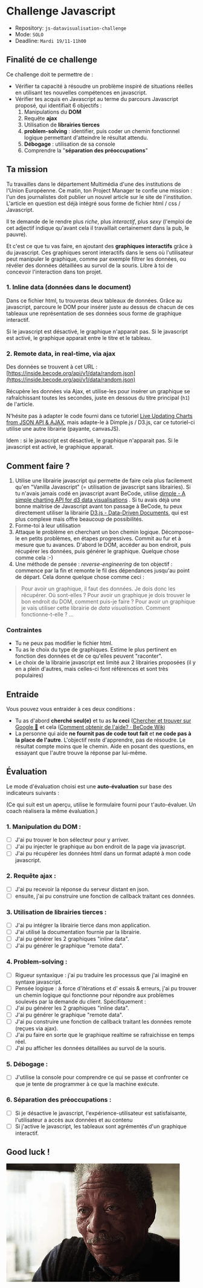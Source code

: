 # Challenge Javascript

- Repository: `js-datavisualisation-challenge`
- Mode: `SOLO`
- Deadline: `Mardi 19/11-11h00`

## Finalité de ce challenge

Ce challenge doit te permettre de :

- Vérifier ta capacité à résoudre un problème inspiré de situations réelles en utilisant tes nouvelles compétences en javascript.
- Vérifier tes acquis en Javascript au terme du parcours Javascript proposé, qui identifiait 6 objectifs  :
  1. Manipulations du **DOM**
  1. Requête **ajax**
  1. Utilisation de **librairies tierces**
  1. **problem-solving** : identifier, puis coder un chemin fonctionnel logique permettant d'atteindre le résultat attendu.
  1. **Débogage** : utilisation de sa console
  2. Comprendre la "**séparation des préoccupations**"

## Ta mission

Tu travailles dans le département Multimédia d'une des institutions de l'Union Européenne. Ce matin, ton Project Manager te confie une mission : l'un des journalistes doit publier un nouvel article sur le site de l'institution. L'article en question est déjà intégré sous forme de fichier html / css / Javascript.

Il te demande de le rendre plus *riche*, plus *interactif*, plus *sexy* (l'emploi de cet adjectif indique qu'avant cela il travaillait certainement dans la pub, le pauvre).

Et c'est ce que tu vas faire, en ajoutant des **graphiques interactifs** grâce à du javascript.  Ces graphiques seront interactifs dans le sens où l'utilisateur peut manipuler le graphique, comme par exemple filtrer les données, ou révéler des données détaillées au survol de la souris. Libre à toi de concevoir l'interaction dans ton projet.

### 1. Inline data (données dans le document)

Dans ce fichier html, tu trouveras deux tableaux de données. Grâce au javascript, parcoure le DOM pour insérer juste au dessus de chacun de ces tableaux une représentation de ses données sous forme de graphique interactif.

Si le javascript est désactivé, le graphique n'apparait pas. Si le javascript est activé, le graphique apparait entre le titre et le tableau.

### 2. Remote data, in real-time, via ajax

Des données se trouvent à cet URL : [https://inside.becode.org/api/v1/data/random.json](https://inside.becode.org/api/v1/data/random.json)

Récupère les données via Ajax, et utilise-les pour insérer un graphique se rafraîchissant toutes les secondes, juste en dessous du titre principal (`h1`) de l'article.

N'hésite pas à adapter le code fourni dans ce tutoriel [Live Updating Charts from JSON API & AJAX](https://canvasjs.com/docs/charts/how-to/live-updating-javascript-charts-json-api-ajax/), mais adapte-le à Dimple.js / D3.js, car ce tutoriel-ci utilise une autre librairie (payante, canvasJS).

Idem : si le javascript est désactivé, le graphique n'apparait pas. Si le javascript est activé, le graphique apparait.

## Comment faire ?

1. Utilise une librairie javascript qui permette de faire cela plus facilement qu'en "Vanilla Javascript" (= utilisation de javascript sans librairies).
Si tu n'avais jamais codé en javascript avant BeCode, utilise [dimple - A simple charting API for d3 data visualisations](http://dimplejs.org/)  .
Si tu avais déjà une bonne maitrise de Javascript avant ton passage à BeCode, tu peux directement utiliser la librairie [D3.js - Data-Driven Documents](https://d3js.org/),  qui est plus complexe mais offre beaucoup de possibilités.
2. Forme-toi à leur utilisation
3. Attaque le problème en cherchant un bon chemin logique. Décompose-le en petits problèmes, en étapes progressives. Commit au fur et à mesure que tu avances. D'abord le DOM, accéder au bon endroit, puis récupérer les données, puis générer le graphique. Quelque chose comme cela :-)
4. Une méthode de pensée : *reverse-engineering* de ton objectif : commence par la fin et remonte le fil des dépendances jusqu'au point de départ. Cela donne quelque chose comme ceci :

> Pour avoir un graphique, il faut des données. Je dois donc les récupérer.
> Où sont-elles ?
> Pour avoir un graphique je dois trouver le bon endroit du DOM, comment puis-je faire ?
> Pour avoir un graphique je vais utiliser cette librairie de *data visualisation*. Comment fonctionne-t-elle ?
> ...

### Contraintes

- Tu ne peux pas modifier le fichier html.
- Tu as le choix du type de graphiques. Estime le plus pertinent en fonction des données et de ce qu'elles peuvent "raconter".
- Le choix de la librairie javascript est limité aux 2 librairies proposées (il y en a plein d'autres, mais celles-ci font références et sont très populaires)

## Entraide

Vous pouvez vous entraider à ces deux conditions :

- Tu as d'abord **cherché seul(e)** et tu as **lu ceci** ([Chercher et trouver sur Google 🥇](https://github.com/becodeorg/CRL-Woods-2.15/blob/master/Parcours/01-Prairie/01.Google/UtiliserGoogle.md) et cela ([Comment obtenir de l'aide? · BeCode Wiki](https://github.com/becodeorg/BeCode/wiki/Comment-obtenir-de-l'aide%3F)
- La personne qui aide **ne fournit pas de code tout fait** et **ne code pas à la place de l'autre**. L'objectif reste d'apprendre, pas de résoudre. Le résultat compte moins que le chemin. Aide en posant des questions, en essayant que l'autre trouve la réponse par lui-même.

## Évaluation

Le mode d'évaluation choisi est une **auto-évaluation** sur base des indicateurs suivants :

(Ce qui suit est un aperçu, utilise le formulaire fourni pour t'auto-évaluer. Un coach réalisera la même évaluation.)

### 1. Manipulation du **DOM** :

- [ ] J'ai pu trouver le bon sélecteur pour y arriver.
- [ ] J'ai pu injecter le graphique au bon endroit de la page via javascript.
- [ ] J'ai pu récupérer les données html dans un format adapté à mon code javascript.

### 2. Requête **ajax** :

- [ ] J'ai pu recevoir la réponse du serveur distant en json.
- [ ] ensuite, j'ai pu construire une fonction de callback traitant ces données.

### 3. Utilisation de **librairies tierces** :

- [ ] J'ai pu intégrer la librairie tierce dans mon application.
- [ ] J'ai utilisé la documentation fournie par la librairie.
- [ ] J'ai pu générer les 2 graphiques "inline data".
- [ ] J'ai pu générer le graphique "remote data".

### 4. Problem-solving :

- [ ] Rigueur syntaxique : j'ai pu traduire les processus que j'ai imaginé en syntaxe javascript.
- [ ] Pensée logique : à force d'itérations et d' essais & erreurs, j'ai pu trouver un chemin logique qui fonctionne pour répondre aux problèmes soulevés par la demande du client.
Spécifiquement :
- [ ] J'ai pu générer les 2 graphiques "inline data".
- [ ] J'ai pu générer le graphique "remote data".
- [ ] J'ai pu construire une fonction de callback traitant les données remote (reçues via ajax).
- [ ] J'ai pu faire en sorte que le graphique realtime se rafraichisse en temps réel.
- [ ] J'ai pu afficher les données détaillées au survol de la souris.

### 5. Débogage :

- [ ] J'utilise la console pour comprendre ce qui se passe et confronter ce que je tente de programmer à ce que la machine exécute.

### 6. Séparation des préoccupations :

- [ ] Si je désactive le javascript, l'expérience-utilisateur est satisfaisante, l'utilisateur a accès aux données et au contenu
- [ ] Si j'active le javascript, les tableaux sont agrémentés d'un graphique interactif.

## Good luck !

![luck](luck.gif)
